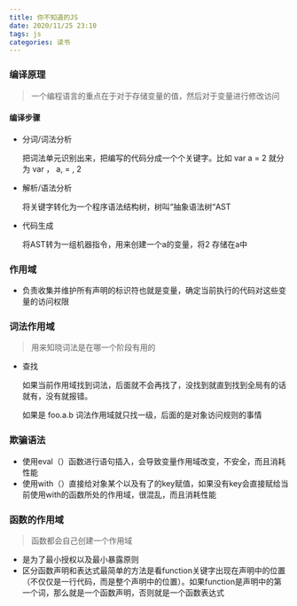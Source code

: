 ```yaml
---
title: 你不知道的JS
date: 2020/11/25 23:10
tags: js
categories: 读书
---
```


### 编译原理

> 一个编程语言的重点在于对于存储变量的值，然后对于变量进行修改访问

#### 编译步骤

- 分词/词法分析

  把词法单元识别出来，把编写的代码分成一个个关键字。比如 var a = 2 就分为 var ， a, = , 2

- 解析/语法分析

  将关键字转化为一个程序语法结构树，树叫“抽象语法树“AST

- 代码生成

  将AST转为一组机器指令，用来创建一个a的变量，将2 存储在a中

### 作用域

- 负责收集并维护所有声明的标识符也就是变量，确定当前执行的代码对这些变量的访问权限

### 词法作用域

> 用来知晓词法是在哪一个阶段有用的

- 查找

  如果当前作用域找到词法，后面就不会再找了，没找到就直到找到全局有的话就有，没有就报错。

  如果是 foo.a.b 词法作用域就只找一级，后面的是对象访问规则的事情

### 欺骗语法

- 使用eval（）函数进行语句插入，会导致变量作用域改变，不安全，而且消耗性能
- 使用with（）直接给对象某个以及有了的key赋值，如果没有key会直接赋给当前使用with的函数所处的作用域，很混乱，而且消耗性能

### 函数的作用域

> 函数都会自己创建一个作用域

- 是为了最小授权以及最小暴露原则
-  区分函数声明和表达式最简单的方法是看function关键字出现在声明中的位置（不仅仅是一行代码，而是整个声明中的位置）。如果function是声明中的第一个词，那么就是一个函数声明，否则就是一个函数表达式

